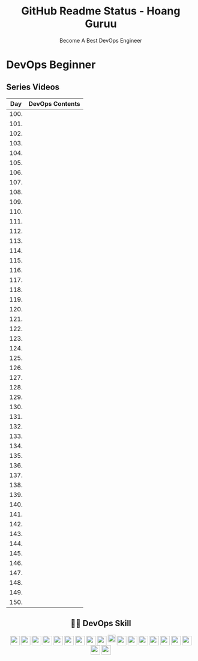 <p align="center">
 <h1 align="center">GitHub Readme Status - Hoang Guruu</h1>
 <p align="center">Become A Best DevOps Engineer</p>
</p>

# DevOps Beginner 


## Series Videos

| Day | DevOps Contents |
| ---- | ---------------- |
| 100.   |  |
| 101.   |  |
| 102.   |  |
| 103.   |  |
| 104.   |  |
| 105.   |  |
| 106.   |  |
| 107.   |  |
| 108.   |  |
| 109.   |  |
| 110.   |  |
| 111.   |  |
| 112.   |  |
| 113.   |  |
| 114.   |  |
| 115.   |  |
| 116.   |  |
| 117.   |  |
| 118.   |  |
| 119.   |  |
| 120.   |  |
| 121.   |  |
| 122.   |  |
| 123.   |  |
| 124.   |  |
| 125.   |  |
| 126.   |  |
| 127.   |  |
| 128.   |  |
| 129.   |  |
| 130.   |  |
| 131.   |  |
| 132.   |  |
| 133.   |  |
| 134.   |  |
| 135.   |  |
| 136.   |  |
| 137.   |  |
| 138.   |  |
| 139.   |  |
| 140.   |  |
| 141.   |  |
| 142.   |  |
| 143.   |  |
| 144.   |  |
| 145.   |  |
| 146.   |  |
| 147.   |  |
| 148.   |  |
| 149.   |  |
| 150.   |  |



<p align="center">
 <h2 align="center"> 🧑‍💻 DevOps Skill </h2>
</p>
<p align="center"> 
 <img height="25px" src="https://img.shields.io/badge/AWS-%23FF9900.svg?style=flat&logo=amazon-aws&logoColor=white" align="center" /> <img height="25px" src="https://img.shields.io/badge/azure-%230072C6.svg?style=flat&logo=azure-devops&logoColor=white" align="center" /> <img height="25px" src="https://img.shields.io/badge/Google%20Cloud-%234285F4.svg?style=flat&logo=google-cloud&logoColor=white" align="center" /> <img height="25px" src="https://img.shields.io/badge/DigitalOcean-%230167ff.svg?style=flat&logo=digitalOcean&logoColor=white" align="center" /> <img height="25px" src="https://img.shields.io/badge/docker-%230db7ed.svg?style=flat&logo=docker&logoColor=white" align="center" /> <img height="25px" src="https://img.shields.io/badge/kubernetes-%23326ce5.svg?style=flat&logo=kubernetes&logoColor=white" align="center" /> <img height="25px" src="https://img.shields.io/badge/terraform-%235835CC.svg?style=flat&logo=terraform&logoColor=white" align="center" /> <img height="25px" src="https://img.shields.io/badge/Gradle-02303A.svg?style=flat&logo=Gradle&logoColor=white" align="center" /> <img height="25px" src="https://img.shields.io/badge/ansible-%231A1918.svg?style=flat&logo=ansible&logoColor=white" align="center" /> <img height="20px" src="https://img.shields.io/badge/jenkins-%232C5263.svg?style=flat&logo=jenkins&logoColor=white" />  <img height="25px"     
src="https://img.shields.io/badge/python-3670A0?style=flat&logo=python&logoColor=ffdd54" align="center" /> <img height="25px" src="https://img.shields.io/badge/go-%2300ADD8.svg?style=flat&logo=go&logoColor=white" align="center" /> <img height="25px" src="https://img.shields.io/badge/Amazon%20DynamoDB-4053D6?style=flat&logo=Amazon%20DynamoDB&logoColor=white" align="center" /> <img height="25px" src="https://img.shields.io/badge/MongoDB-%234ea94b.svg?style=flat&logo=mongodb&logoColor=white" align="center" /> <img height="25px" src="https://img.shields.io/badge/mysql-%2300f.svg?style=flat&logo=mysql&logoColor=white" align="center" /> <img height="25px" src="https://img.shields.io/badge/node.js-6DA55F?style=flat&logo=node.js&logoColor=white" align="center" />  
 <img height="25px" src="https://img.shields.io/badge/Apache%20Maven-C71A36?style=flat&logo=Apache%20Maven&logoColor=white" align="center" /> <img height="25px" src="https://img.shields.io/badge/nginx-%23009639.svg?style=flat&logo=nginx&logoColor=white" align="center" /> <img height="25px" src="https://img.shields.io/badge/apache-%23D42029.svg?style=flat&logo=apache&logoColor=white" align="center" />
</p>
